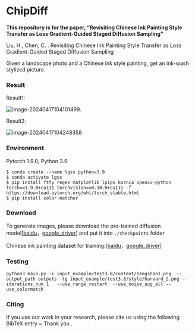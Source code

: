 # ChipDiff

**This repository is for the paper, “Revisiting Chinese Ink Painting Style Transfer as Loss Gradient-Guided Staged Diffusion Sampling”**

Liu, H., Chen, C. . Revisiting Chinese Ink Painting Style Transfer as Loss Gradient-Guided Staged Diffusion Sampling

Given a landscape photo and a Chinese ink style painting, get an ink-wash stylized picture.



### Result

Result1:

![image-20240417104101499](https://github.com/hengliusky/ChipDiff/blob/main/README.assets/image-20240417104101499.png).

Result2:

![image-20240417104248358](https://github.com/hengliusky/ChipDiff/blob/main/README.assets/image-20240417104102327.png)



### Environment

Pytorch 1.9.0, Python 3.9

```
$ conda create --name lgss python=3.9
$ conda activate lgss
$ pip install ftfy regex matplotlib lpips kornia opencv-python torch==1.9.0+cu111 torchvision==0.10.0+cu111 -f https://download.pytorch.org/whl/torch_stable.html
$ pip install color-matcher
```



### Download

To generate images, please download the pre-trained diffusion model[[baidu](https://pan.baidu.com/s/1Uo4tfodCfsHsdVqFEk_TkA?pwd=c8ii  "baidu")，[google_driver](https://drive.google.com/file/d/1dny31C7GEox50F10cDOwN1O6BwChrDqI/view?usp=drive_link "google_driver")] and put it into ```./checkpoints``` folder

Chinese ink painting dataset for training:[[baidu](https://pan.baidu.com/s/1hBiYPVd5Q2HVQVi0IWwLFQ?pwd=i6h1  "baidu")，[google_driver](https://drive.google.com/file/d/1x-JVuvGZohevxfhV23mbe_TTIfb6c-sa/view?usp=drive_link"google_driver")] 



### Testing

```
python3 main.py -i input_example/test3.8/content/hengshan1.png  --output_path outputs -tg input_example/test3.8/style/harvard_2.png --iterations_num 1   --use_range_restart  --use_noise_aug_all --use_colormatch
```



### Citing

If you use our work in your research, please cite us using the following BibTeX entry ~ Thank you .

```

```



